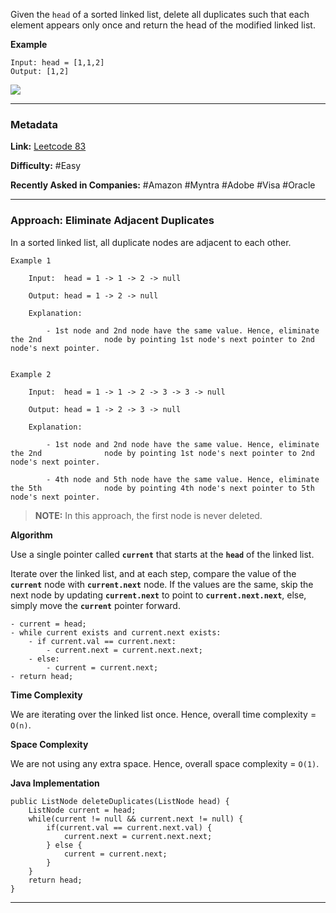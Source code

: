 
Given the `head` of a sorted linked list, delete all duplicates such that each element appears only once and return the head of the modified linked list.

**Example**

```
Input: head = [1,1,2]
Output: [1,2]
```

![](https://assets.leetcode.com/uploads/2021/01/04/list1.jpg)

---
### Metadata

**Link:** [Leetcode 83](https://leetcode.com/problems/remove-duplicates-from-sorted-list/description/)

**Difficulty:** #Easy 

**Recently Asked in Companies:** #Amazon #Myntra #Adobe #Visa #Oracle 

---
### Approach: Eliminate Adjacent Duplicates

In a sorted linked list, all duplicate nodes are adjacent to each other.

```
Example 1

	Input:  head = 1 -> 1 -> 2 -> null

	Output: head = 1 -> 2 -> null

	Explanation:

		- 1st node and 2nd node have the same value. Hence, eliminate the 2nd              node by pointing 1st node's next pointer to 2nd node's next pointer. 


Example 2

	Input:  head = 1 -> 1 -> 2 -> 3 -> 3 -> null
	
	Output: head = 1 -> 2 -> 3 -> null

	Explanation:

		- 1st node and 2nd node have the same value. Hence, eliminate the 2nd              node by pointing 1st node's next pointer to 2nd node's next pointer.

		- 4th node and 5th node have the same value. Hence, eliminate the 5th              node by pointing 4th node's next pointer to 5th node's next pointer.

```

> **NOTE:** In this approach, the first node is never deleted.

**Algorithm**

Use a single pointer called **`current`** that starts at the **`head`** of the linked list.

Iterate over the linked list, and at each step, compare the value of the **`current`** node with **`current.next`** node. If the values are the same, skip the next node by updating **`current.next`** to point to **`current.next.next`**, else, simply move the **`current`** pointer forward.

```
- current = head;
- while current exists and current.next exists:
	- if current.val == current.next:
		- current.next = current.next.next;
	- else:
		- current = current.next;
- return head;
```

**Time Complexity**

We are iterating over the linked list once. Hence, overall time complexity = `O(n)`.

**Space Complexity**

We are not using any extra space. Hence, overall space complexity = `O(1)`.

**Java Implementation**

```
public ListNode deleteDuplicates(ListNode head) {
	ListNode current = head;
	while(current != null && current.next != null) {
		if(current.val == current.next.val) {
			current.next = current.next.next;
		} else {
			current = current.next;
		}
	}
	return head;
}
```

---

